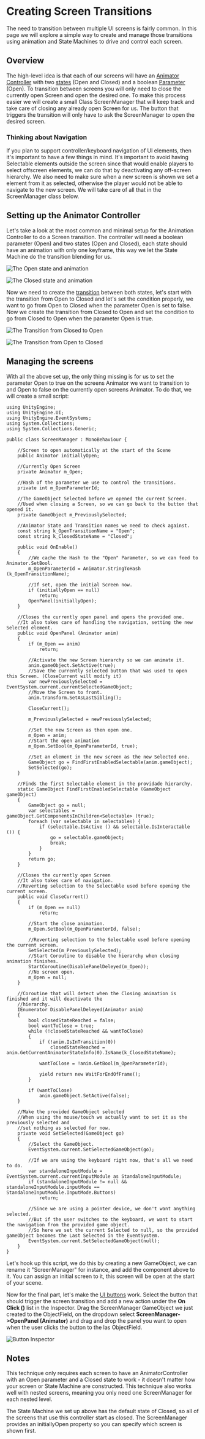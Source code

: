 # Creating Screen Transitions

The need to transition between multiple UI screens is fairly common. In this page we will explore a simple way to create and manage those transitions using animation and State Machines to drive and control each screen.

## Overview

The high-level idea is that each of our screens will have an [Animator Controller](class-AnimatorController) with two [states](class-State) (Open and Closed) and a boolean [Parameter](AnimationParameters) (Open). To transition between screens you will only need to close the currently open Screen and open the desired one. To make this process easier we will create a small Class ScreenManager that will keep track and take care of closing any already open Screen for us. The button that triggers the transition will only have to ask the ScreenManager to open the desired screen.

### Thinking about Navigation

If you plan to support controller/keyboard navigation of UI elements, then it's important to have a few things in mind. It's important to avoid having Selectable elements outside the screen since that would enable players to select offscreen elements, we can do that by deactivating any off-screen hierarchy. We also need to make sure when a new screen is shown we set a element from it as selected, otherwise the player would not be able to navigate to the new screen. We will take care of all that in the ScreenManager class below.

## Setting up the Animator Controller

Let's take a look at the most common and minimal setup for the Animation Controller to do a Screen transition. The controller will need a boolean parameter (Open) and two states (Open and Closed), each state should have an animation with only one keyframe, this way we let the State Machine do the transition blending for us.

![The Open state and animation](../uploads/Main/UI_ScreenTransitionAnimatorOpen.png)

![The Closed state and animation](../uploads/Main/UI_ScreenTransitionAnimatorClosed.png)

Now we need to create the [transition](class-Transition) between both states, let's start with the transition from Open to Closed and let's set the condition properly, we want to go from Open to Closed when the parameter Open is set to false. Now we create the transition from Closed to Open and set the condition to go from Closed to Open when the parameter Open is true.

![The Transition from Closed to Open](../uploads/Main/UI_ScreenTransitionAnimatorTransitionToOpen.png)

![The Transition from Open to Closed](../uploads/Main/UI_ScreenTransitionAnimatorTransitionToClosed.png)

## Managing the screens

With all the above set up, the only thing missing is for us to set the parameter Open to true on the screens Animator we want to transition to and Open to false on the currently open screens Animator. To do that, we will create a small script:

````
using UnityEngine;
using UnityEngine.UI;
using UnityEngine.EventSystems;
using System.Collections;
using System.Collections.Generic;

public class ScreenManager : MonoBehaviour {

	//Screen to open automatically at the start of the Scene
	public Animator initiallyOpen;

	//Currently Open Screen
	private Animator m_Open;

    //Hash of the parameter we use to control the transitions.
	private int m_OpenParameterId;

    //The GameObject Selected before we opened the current Screen.
    //Used when closing a Screen, so we can go back to the button that opened it.
    private GameObject m_PreviouslySelected;

    //Animator State and Transition names we need to check against.
    const string k_OpenTransitionName = "Open";
	const string k_ClosedStateName = "Closed";

	public void OnEnable()
	{
    	//We cache the Hash to the "Open" Parameter, so we can feed to Animator.SetBool.
		m_OpenParameterId = Animator.StringToHash (k_OpenTransitionName);

        //If set, open the initial Screen now.
		if (initiallyOpen == null)
			return;
		OpenPanel(initiallyOpen);
	}

	//Closes the currently open panel and opens the provided one.
    //It also takes care of handling the navigation, setting the new Selected element.
	public void OpenPanel (Animator anim)
	{
   	    if (m_Open == anim)
			return;

		//Activate the new Screen hierarchy so we can animate it.
		anim.gameObject.SetActive(true);
        //Save the currently selected button that was used to open this Screen. (CloseCurrent will modify it)
		var newPreviouslySelected = EventSystem.current.currentSelectedGameObject;
		//Move the Screen to front.
		anim.transform.SetAsLastSibling();

		CloseCurrent();

        m_PreviouslySelected = newPreviouslySelected;

        //Set the new Screen as then open one.
		m_Open = anim;
        //Start the open animation
		m_Open.SetBool(m_OpenParameterId, true);

        //Set an element in the new screen as the new Selected one.
        GameObject go = FindFirstEnabledSelectable(anim.gameObject);
		SetSelected(go);
	}

	//Finds the first Selectable element in the providade hierarchy.
    static GameObject FindFirstEnabledSelectable (GameObject gameObject)
	{
		GameObject go = null;
		var selectables = gameObject.GetComponentsInChildren<Selectable> (true);
		foreach (var selectable in selectables) {
			if (selectable.IsActive () && selectable.IsInteractable ()) {
				go = selectable.gameObject;
				break;
			}
		}
		return go;
	}

	//Closes the currently open Screen
    //It also takes care of navigation.
    //Reverting selection to the Selectable used before opening the current screen.
	public void CloseCurrent()
	{
		if (m_Open == null)
			return;

		//Start the close animation.
		m_Open.SetBool(m_OpenParameterId, false);

		//Reverting selection to the Selectable used before opening the current screen.
        SetSelected(m_PreviouslySelected);
        //Start Coroutine to disable the hierarchy when closing animation finishes.
		StartCoroutine(DisablePanelDeleyed(m_Open));
        //No screen open.
		m_Open = null;
	}

    //Coroutine that will detect when the Closing animation is finished and it will deactivate the
    //hierarchy.
    IEnumerator DisablePanelDeleyed(Animator anim)
	{
		bool closedStateReached = false;
		bool wantToClose = true;
		while (!closedStateReached && wantToClose)
		{
			if (!anim.IsInTransition(0))
				closedStateReached = anim.GetCurrentAnimatorStateInfo(0).IsName(k_ClosedStateName);

			wantToClose = !anim.GetBool(m_OpenParameterId);

			yield return new WaitForEndOfFrame();
		}

		if (wantToClose)
			anim.gameObject.SetActive(false);
	}

    //Make the provided GameObject selected
    //When using the mouse/touch we actually want to set it as the previously selected and 
    //set nothing as selected for now.
    private void SetSelected(GameObject go)
	{
        //Select the GameObject.
		EventSystem.current.SetSelectedGameObject(go);

		//If we are using the keyboard right now, that's all we need to do.
		var standaloneInputModule = EventSystem.current.currentInputModule as StandaloneInputModule;
		if (standaloneInputModule != null && standaloneInputModule.inputMode == StandaloneInputModule.InputMode.Buttons)
			return;

        //Since we are using a pointer device, we don't want anything selected. 
        //But if the user switches to the keyboard, we want to start the navigation from the provided game object.
        //So here we set the current Selected to null, so the provided gameObject becomes the Last Selected in the EventSystem.
		EventSystem.current.SetSelectedGameObject(null);
	}
}
````

Let's hook up this script, we do this by creating a new GameObject, we can rename it "ScreenManager" for instance, and add the component above to it. You can assign an initial screen to it, this screen will be open at the start of your scene.

Now for the final part, let's make the [UI buttons](script-Button) work. Select the button that should trigger the screen transition and add a new action under the __On Click ()__ list in the Inspector. Drag the ScreenManager GameObject we just created to the ObjectField, on the dropdown select __ScreenManager-&gt;OpenPanel (Animator)__ and drag and drop the panel you want to open when the user clicks the button to the las ObjectField.

![Button Inspector](../uploads/Main/UI_ScreenTransitionButtonInspector.png)

## Notes
This technique only requires each screen to have an AnimatorController with an Open parameter and a Closed state to work - it doesn't matter how your screen or State Machine are constructed. This technique also works well with nested screens, meaning you only need one ScreenManager for each nested level.

The State Machine we set up above has the default state of Closed, so all of the screens that use this controller start as closed. The ScreenManager provides an initiallyOpen property so you can specify which screen is shown first.